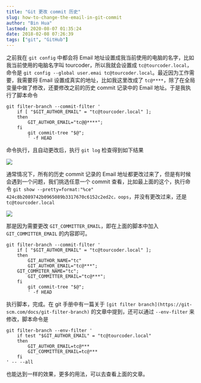 ```yaml
---
title: "Git 更改 commit 历史"
slug: how-to-change-the-email-in-git-commit
author: "Bin Hua"
lastmod: 2020-08-07 01:35:24
date: 2018-02-08 07:26:39
tags: ["git", "GitHub"]
---
```


之前我在 `git config` 中都会将 Email 地址设置成我当前使用的电脑的名字，比如我当前使用的电脑名字叫 tourcoder，所以我就会设置成 `tc@tourcoder.local`，命令是 `git config --global user.emai tc@tourcoder.local`。最近因为工作需要，我需要将 Email 设置成真实的地址，比如我这里改成了 `tc@****`，除了在全局变量中做了修改，还要修改之前的历史 commit 记录中的 Email 地址。于是我执行了脚本命令

```
git filter-branch --commit-filter '
    if [ "$GIT_AUTHOR_EMAIL" = "tc@tourcoder.local" ];
    then
        GIT_AUTHOR_EMAIL="tc@@****";
    fi
        git commit-tree "$@";
        ' -f HEAD
```

命令执行，且自动更改后，执行 `git log` 检查得到如下结果

![](/imgs/gitloghistory.png)

通常情况下，所有的历史 commit 记录的 Email 地址都更改过来了，但是有时候会遇到一个问题，我们挑选任意一个 commit 查看，比如最上面的这个，执行命令 `git show --pretty=format:"%ce" 424c8b2089742b0965089b3317670c6152c2ed2c，oops`，并没有更改过来，还是 `tc@tourcoder.local`

![](/imgs/onegitcommit.png)

那是因为需要更改 `GIT_COMMITTER_EMAIL`，即在上面的脚本中加入 `GIT_COMMITTER_EMAIL` 的内容即可。

```
git filter-branch --commit-filter '
    if [ "$GIT_AUTHOR_EMAIL" = "tc@tourcoder.local" ];
    then
        GIT_AUTHOR_NAME="tc"
        GIT_AUTHOR_EMAIL="tc@***";
	GIT_COMMITER_NAME="tc";
        GIT_COMMITTER_EMAIL="tc@***";
    fi
        git commit-tree "$@";
        ' -f HEAD
```

执行脚本，完成。在 git 手册中有一篇关于 `[git filter branch](https://git-scm.com/docs/git-filter-branch)` 的文章中提到，还可以通过 `--env-filter` 来修改，脚本命令是

```
git filter-branch --env-filter '
    if test "$GIT_AUTHOR_EMAIL" = "tc@tourcoder.local"
    then
        GIT_AUTHOR_EMAIL=tc@***
        GIT_COMMITTER_EMAIL=tc@***
    fi
' -- --all
```

也能达到一样的效果，更多的用法，可以去查看上面的文章。
